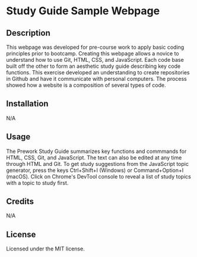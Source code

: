 # Study Guide Sample Webpage

## Description

This webpage was developed for pre-course work to apply basic coding principles prior to bootcamp. Creating this webpage allows a novice to understand how to use Git, HTML, CSS, and JavaScript. Each code base built off the other to form an aesthetic study guide describing key code functions. This exercise developed an understanding to create repositories in Github and have it communicate with personal computers. The process showed how a website is a composition of several types of code.

## Installation

N/A

## Usage

The Prework Study Guide summarizes key functions and commmands for HTML, CSS, Git, and JavaScript. The text can also be edited at any time through HTML and Git. To get study suggestions from the JavaScript topic generator, press the keys Ctrl+Shift+I (Windows) or Command+Option+I (macOS). Click on Chrome's DevTool console to reveal a list of study topics with a topic to study first.

## Credits

N/A

## License

Licensed under the MIT license.
